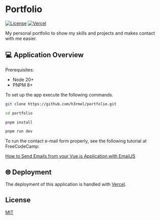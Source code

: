# Portfolio

<!-- Badges from: https://github.com/Ileriayo/markdown-badges -->

[![License](https://img.shields.io/github/license/k4mome/front-flow?style=for-the-badge)](./LICENSE)
[![Vercel](https://img.shields.io/badge/vercel-%23000000.svg?style=for-the-badge&logo=vercel&logoColor=white)](https://vercel.com/home)

My personal portfolio to show my skills and projects and makes contact with me easier.

## 💻 Application Overview

Prerequisites:

- Node 20+
- PNPM 8+

To set up the app execute the following commands.

```bash
git clone https://github.com/h3rmel/portfolio.git

cd portfolio

pnpm install

pnpm run dev
```

To run the contact e-mail form properly, see the following tutorial at FreeCodeCamp:

[How to Send Emails from your Vue.js Application with EmailJS](https://www.freecodecamp.org/news/send-emails-from-your-vue-application/)

## 🌐 Deployment

The deployment of this application is handled with [Vercel](https://vercel.com/home).

## License

[MIT](LICENSE)
